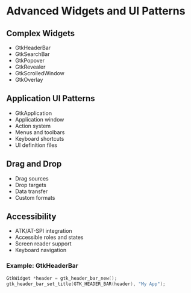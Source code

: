 # Advanced Widgets and UI Patterns

## Complex Widgets
- GtkHeaderBar
- GtkSearchBar
- GtkPopover
- GtkRevealer
- GtkScrolledWindow
- GtkOverlay

## Application UI Patterns
- GtkApplication
- Application window
- Action system
- Menus and toolbars
- Keyboard shortcuts
- UI definition files

## Drag and Drop
- Drag sources
- Drop targets
- Data transfer
- Custom formats

## Accessibility
- ATK/AT-SPI integration
- Accessible roles and states
- Screen reader support
- Keyboard navigation

### Example: GtkHeaderBar
```c
GtkWidget *header = gtk_header_bar_new();
gtk_header_bar_set_title(GTK_HEADER_BAR(header), "My App");
```
